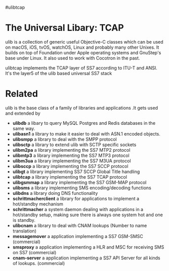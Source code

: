 #ulibtcap
# The Universal Libary: TCAP


ulib is a collection of generic useful Objective-C classes which can be used on macOS, iOS, tvOS, watchOS, Linux and probably many other Unixes. It builds on top of Foundation under Apple operating systems and GnuStep's base under Linux. It also used to work  with Cocotron in the past.

ulibtcap implements the TCAP layer of SS7 according to ITU-T and ANSI. It's  the layer5 of the ulib based universal SS7 stack


# Related #

ulib is the base class of a family of libraries and applications .It gets used and extended by

* **ulibdb** a libary to query MySQL  Postgres and Redis databases in the same way.  
* **ulibasn1**  a library to make it easier to deal with ASN.1 encoded objects.
* **ulibsmpp** a library to deal with the SMPP protocol
* **ulibsctp** a library to extend ulib with SCTP specific sockets 
* **ulibm2pa** a library implementing the SS7 MTP2 protocol 
* **ulibmtp3** a library implementing the SS7 MTP3 protocol
* **ulibm3ua** a library implementing the SS7 M3UA protocol
* **ulibsccp** a library implementing the SS7 SCCP protocol
* **ulibgt** a library implementing SS7 SCCP Global Title handling
* **ulibtcap** a library implementing the SS7 TCAP protocol
* **ulibgsmmap** a library implementing the SS7 GSM-MAP protocol
* **ulibsms**  a library implementing SMS encoding/decoding functions
* **ulibdns** a library doing DNS functionality
* **schrittmacherclient** a library for applications to implement a hot/standby mechanism
* **schrittmacher** a system daemon dealing with applications in a hot/standby setup, making sure there is always one system hot and one is standby.
* **ulibcnam** a library to deal with CNAM lookups (Number to name translation)
* **messagemover** a application implementing a SS7 GSM-SMSC (commercial)
* **smsproxy** a application implementing a HLR and MSC for receiving SMS on SS7 (commercial)
* **cnam-server** a application implementing a SS7 API Server for all kinds of lookups. (commercial)

